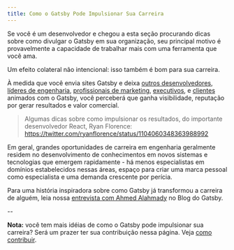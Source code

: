 ```yaml
---
title: Como o Gatsby Pode Impulsionar Sua Carreira
---
```


Se você é um desenvolvedor e chegou a esta seção procurando dicas sobre como divulgar o Gatsby em sua organização, seu principal motivo é provavelmente a capacidade de trabalhar mais com uma ferramenta que você ama.

Um efeito colateral não intencional: isso também é bom para sua carreira.

À medida que você envia sites Gatsby e deixa [outros desenvolvedores](/docs/winning-over-developers), [líderes de engenharia](/docs/winning-over-engineering-leaders), [profissionais de marketing](/docs/winning-over-marketers), [executivos](/docs/winning-over-executives), e [clientes](/docs/winning-over-clients) animados com o Gatsby, você perceberá que ganha visibilidade, reputação por gerar resultados e valor comercial.

> Algumas dicas sobre como impulsionar os resultados, do importante desenvolvedor React, Ryan Florence: https://twitter.com/ryanflorence/status/1104060348363988992

Em geral, grandes oportunidades de carreira em engenharia geralmente residem no desenvolvimento de conhecimentos em novos sistemas e tecnologias que emergem rapidamente - há menos especialistas em domínios estabelecidos nessas áreas, espaço para criar uma marca pessoal como especialista e uma demanda crescente por perícia.

Para uma história inspiradora sobre como Gatsby já transformou a carreira de alguém, leia nossa [entrevista com Ahmed Alahmady](/blog/2019-05-03-how-gatsby-helped-jump-start-my-engineering-career/) no Blog do Gatsby.

--

**Nota:** você tem mais idéias de como o Gatsby pode impulsionar sua carreira? Será um prazer ter sua contribuição nessa página. Veja [como contribuir](/contributing/docs-contributions/).
